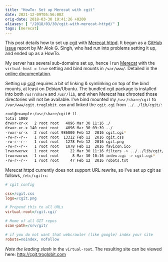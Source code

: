 ```yaml
---
title: "HowTo: Set up Merecat with cgit"
date: 2021-12-09T05:56:00Z 
orig-date: 2018-03-30 19:41:26 +0200
aliases: [ "/2018/03/30/cgit-with-merecat-httpd/" ]
tags: [merecat]
---
```


This post details how to set up [cgit][1] with [Merecat httpd][2].  It
began as a [GitHub issue][3] report by Mr Alok G. Singh, who had run
into problems setting it up, and ended up as a HowTo.

<!--more-->

My server has several sub-domains set up, hence I run [Merecat][2] with
the `virtual-host = true` setting and bind mounts in `/var/www/`.
Detailed in the [online documentation][2].

Setting up [cgit][1] requires a bit of linking & symlinking on top of
the bind mounts, at least on Debian/Ubuntu.  The bundled cgit package is
installed into both `/usr/share` and `/usr/lib`, and when Merecat has
chrooted those directories will not be available.  I've bind mounted my
`/usr/share/cgit` to `/var/www/cgit.troglobit.com` and linked the
`cgit.cgi` from `../../lib/cgit/`:

```sh
root@example:/usr/share/cgit# ll
total 1000
drwxr-xr-x   2 root root   4096 Mar 30 11:16 ./
drwxr-xr-x 140 root root   4096 Mar 30 09:39 ../
-rwxr-xr-x   2 root root 986800 Feb 12  2016 cgit.cgi*
-rw-r--r--   1 root root  13312 Feb 12  2016 cgit.css
-rw-r--r--   1 root root   1278 Feb 12  2016 cgit.png
-rw-r--r--   1 root root   1078 Feb 12  2016 favicon.ico
lrwxrwxrwx   1 root root     22 Mar 30 11:16 filters -> ../../lib/cgit/filters/
lrwxrwxrwx   1 root root      8 Mar 30 10:16 index.cgi -> cgit.cgi*
-rw-r--r--   1 root root     47 Feb 12  2016 robots.txt
```

Merecat httpd currently does not support URL rewrite, so I've set up
cgit as follows, `/etc/cgitrc`:

```cfg
# cgit config

css=/cgit.css
logo=/cgit.png

# Prepend this to all URLs
virtual-root=/cgit.cgi/

# Home of all GIT repos
scan-path=/srv/git/

# if you do not want that webcrawler (like google) index your site
robots=noindex, nofollow
```

*Note the leading slash* in the `virtual-root`.  The resulting site can
be viewed here: http://cgit.troglobit.com

[1]: https://git.zx2c4.com/cgit/
[2]: http://merecat.troglobit.com
[3]: https://github.com/troglobit/merecat/issues/3
